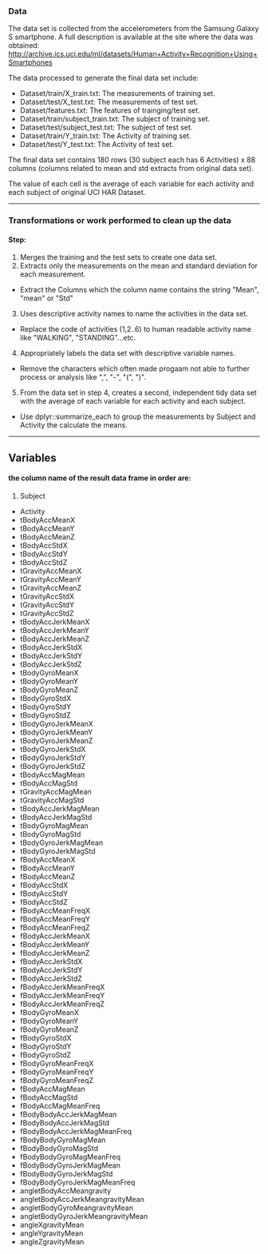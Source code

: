 ### Data

The data set is collected from the accelerometers from the Samsung Galaxy S smartphone. A full description is available at the site where the data was obtained: 
http://archive.ics.uci.edu/ml/datasets/Human+Activity+Recognition+Using+Smartphones 

The data processed to generate the final data set include:

- Dataset/train/X_train.txt: The measurements of training set.
- Dataset/test/X_test.txt: The measurements of test set.
- Dataset/features.txt: The features of trainging/test set.
- Dataset/train/subject_train.txt: The subject of training set.
- Dataset/test/subject_test.txt: The subject of test set.
- Dataset/train/Y_train.txt: The Activity of training set.
- Dataset/test/Y_test.txt: The Activity of test set.

The final data set contains 180 rows (30 subject each has 6 Activities) x 88 columns (columns related to mean and std extracts from original data set).

The value of each cell is the average of each variable for each activity and each subject of original UCI HAR Dataset.

---
### Transformations or work performed to clean up the data 
#### Step:

1. Merges the training and the test sets to create one data set.
2. Extracts only the measurements on the mean and standard deviation for each measurement.
 * Extract the Columns which the column name contains the string "Mean", "mean" or "Std"

3. Uses descriptive activity names to name the activities in the data set. 
 * Replace the code of activities (1,2..6) to human readable activity name like "WALKING", "STANDING"...etc.

4. Appropriately labels the data set with descriptive variable names. 
 * Remove the characters which often made progaam not able to further process or analysis like ",", "-", "(", ")".

5. From the data set in step 4, creates a second, independent tidy data set with the average of each variable for each activity and each subject. 
 * Use dplyr::summarize_each to group the measurements by Subject and Activity the calculate the means.

---
## Variables
#### the column name of the result data frame in order are: 
1. Subject
* Activity
* tBodyAccMeanX
* tBodyAccMeanY
* tBodyAccMeanZ
* tBodyAccStdX
* tBodyAccStdY
* tBodyAccStdZ
* tGravityAccMeanX
* tGravityAccMeanY
* tGravityAccMeanZ
* tGravityAccStdX
* tGravityAccStdY
* tGravityAccStdZ
* tBodyAccJerkMeanX
* tBodyAccJerkMeanY
* tBodyAccJerkMeanZ
* tBodyAccJerkStdX
* tBodyAccJerkStdY
* tBodyAccJerkStdZ
* tBodyGyroMeanX
* tBodyGyroMeanY
* tBodyGyroMeanZ
* tBodyGyroStdX
* tBodyGyroStdY
* tBodyGyroStdZ
* tBodyGyroJerkMeanX
* tBodyGyroJerkMeanY
* tBodyGyroJerkMeanZ
* tBodyGyroJerkStdX
* tBodyGyroJerkStdY
* tBodyGyroJerkStdZ
* tBodyAccMagMean
* tBodyAccMagStd
* tGravityAccMagMean
* tGravityAccMagStd
* tBodyAccJerkMagMean
* tBodyAccJerkMagStd
* tBodyGyroMagMean
* tBodyGyroMagStd
* tBodyGyroJerkMagMean
* tBodyGyroJerkMagStd
* fBodyAccMeanX
* fBodyAccMeanY
* fBodyAccMeanZ
* fBodyAccStdX
* fBodyAccStdY
* fBodyAccStdZ
* fBodyAccMeanFreqX
* fBodyAccMeanFreqY
* fBodyAccMeanFreqZ
* fBodyAccJerkMeanX
* fBodyAccJerkMeanY
* fBodyAccJerkMeanZ
* fBodyAccJerkStdX
* fBodyAccJerkStdY
* fBodyAccJerkStdZ
* fBodyAccJerkMeanFreqX
* fBodyAccJerkMeanFreqY
* fBodyAccJerkMeanFreqZ
* fBodyGyroMeanX
* fBodyGyroMeanY
* fBodyGyroMeanZ
* fBodyGyroStdX
* fBodyGyroStdY
* fBodyGyroStdZ
* fBodyGyroMeanFreqX
* fBodyGyroMeanFreqY
* fBodyGyroMeanFreqZ
* fBodyAccMagMean
* fBodyAccMagStd
* fBodyAccMagMeanFreq
* fBodyBodyAccJerkMagMean
* fBodyBodyAccJerkMagStd
* fBodyBodyAccJerkMagMeanFreq
* fBodyBodyGyroMagMean
* fBodyBodyGyroMagStd
* fBodyBodyGyroMagMeanFreq
* fBodyBodyGyroJerkMagMean
* fBodyBodyGyroJerkMagStd
* fBodyBodyGyroJerkMagMeanFreq
* angletBodyAccMeangravity
* angletBodyAccJerkMeangravityMean
* angletBodyGyroMeangravityMean
* angletBodyGyroJerkMeangravityMean
* angleXgravityMean
* angleYgravityMean
* angleZgravityMean